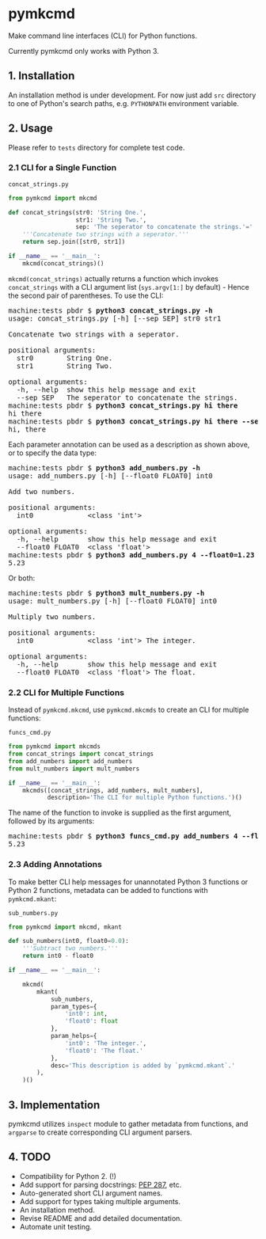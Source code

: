 pymkcmd
=======

Make command line interfaces (CLI) for Python functions.

Currently pymkcmd only works with Python 3.

## 1. Installation

An installation method is under development. For now just add `src` directory
to one of Python's search paths, e.g. `PYTHONPATH` environment variable.

## 2. Usage

Please refer to `tests` directory for complete test code.

### 2.1 CLI for a Single Function

`concat_strings.py`

```python
from pymkcmd import mkcmd

def concat_strings(str0: 'String One.',
                   str1: 'String Two.',
                   sep: 'The seperator to concatenate the strings.'=' '):
    '''Concatenate two strings with a seperator.'''
    return sep.join([str0, str1])

if __name__ == '__main__':
    mkcmd(concat_strings)()
```

`mkcmd(concat_strings)` actually returns a function which invokes
`concat_strings` with a CLI argument list (`sys.argv[1:]` by default) -
Hence the second pair of parentheses. To use the CLI:

<pre>
machine:tests pbdr $ <b>python3 concat_strings.py -h</b>
usage: concat_strings.py [-h] [--sep SEP] str0 str1

Concatenate two strings with a seperator.

positional arguments:
  str0        String One.
  str1        String Two.

optional arguments:
  -h, --help  show this help message and exit
  --sep SEP   The seperator to concatenate the strings.
machine:tests pbdr $ <b>python3 concat_strings.py hi there</b>
hi there
machine:tests pbdr $ <b>python3 concat_strings.py hi there --sep=', '</b>
hi, there
</pre>

Each parameter annotation can be used as a description as shown above,
or to specify the data type:

<pre>
machine:tests pbdr $ <b>python3 add_numbers.py -h</b>
usage: add_numbers.py [-h] [--float0 FLOAT0] int0

Add two numbers.

positional arguments:
  int0             &lt;class 'int'&gt;

optional arguments:
  -h, --help       show this help message and exit
  --float0 FLOAT0  &lt;class 'float'&gt;
machine:tests pbdr $ <b>python3 add_numbers.py 4 --float0=1.23</b>
5.23
</pre>

Or both:

<pre>
machine:tests pbdr $ <b>python3 mult_numbers.py -h</b>
usage: mult_numbers.py [-h] [--float0 FLOAT0] int0

Multiply two numbers.

positional arguments:
  int0             &lt;class 'int'&gt; The integer.

optional arguments:
  -h, --help       show this help message and exit
  --float0 FLOAT0  &lt;class 'float'&gt; The float.
</pre>


### 2.2 CLI for Multiple Functions

Instead of `pymkcmd.mkcmd`, use `pymkcmd.mkcmds` to create an CLI for
multiple functions:

`funcs_cmd.py`
```python
from pymkcmd import mkcmds
from concat_strings import concat_strings
from add_numbers import add_numbers
from mult_numbers import mult_numbers

if __name__ == '__main__':
    mkcmds([concat_strings, add_numbers, mult_numbers],
           description='The CLI for multiple Python functions.')()
```

The name of the function to invoke is supplied as the first argument,
followed by its arguments:

<pre>
machine:tests pbdr $ <b>python3 funcs_cmd.py add_numbers 4 --float0=1.23</b>
5.23
</pre>

### 2.3 Adding Annotations

To make better CLI help messages for unannotated Python 3 functions or
Python 2 functions, metadata can be added to functions with
`pymkcmd.mkant`:

`sub_numbers.py`
```python
from pymkcmd import mkcmd, mkant

def sub_numbers(int0, float0=0.0):
    '''Subtract two numbers.'''
    return int0 - float0

if __name__ == '__main__':

    mkcmd(
        mkant(
            sub_numbers,
            param_types={
                'int0': int,
                'float0': float
            },
            param_helps={
                'int0': 'The integer.',
                'float0': 'The float.'
            },
            desc='This description is added by `pymkcmd.mkant`.'
        ),
    )()
```

## 3. Implementation

pymkcmd utilizes `inspect` module to gather metadata from functions, and
`argparse` to create corresponding CLI argument parsers.

## 4. TODO

- Compatibility for Python 2. (!)
- Add support for parsing docstrings:
  [PEP 287](https://www.python.org/dev/peps/pep-0287/), etc.
- Auto-generated short CLI argument names.
- Add support for types taking multiple arguments.
- An installation method.
- Revise README and add detailed documentation.
- Automate unit testing.
